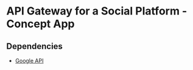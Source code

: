 # API Gateway for a Social Platform - Concept App

## Dependencies

- [Google API](https://www.npmjs.com/package/googleapis)